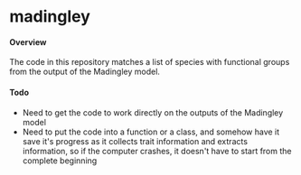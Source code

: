 # madingley

#### Overview
The code in this repository matches a list of species with functional groups from the output of the Madingley model.

#### Todo
- Need to get the code to work directly on the outputs of the Madingley model
- Need to put the code into a function or a class, and somehow have it save it's progress as it collects trait information and extracts information, so if the computer crashes, it doesn't have to start from the complete beginning
